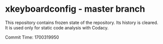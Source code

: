 # xkeyboardconfig - master branch

This repository contains frozen state of the repository.
Its history is cleared. It is used only for static code
analysis with Codacy.

Commit Time: 1700319950